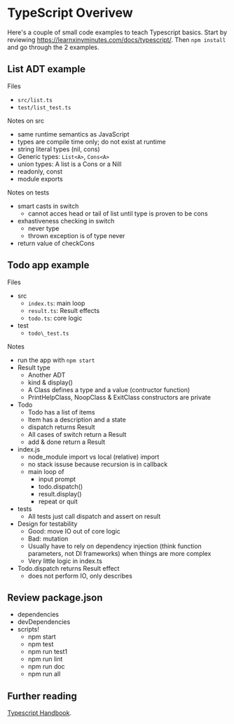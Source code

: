 TypeScript Overivew
===================

Here's a couple of small code examples to teach Typescript basics.
Start by reviewing <https://learnxinyminutes.com/docs/typescript/>.
Then `npm install` and go through the 2 examples.


List ADT example
----------------

Files

- `src/list.ts`
- `test/list_test.ts`

Notes on src

- same runtime semantics as JavaScript
- types are compile time only; do not exist at runtime
- string literal types (nil, cons)
- Generic types: `List<A>`, `Cons<A>`
- union types: A list is a Cons or a Nill
- readonly, const
- module exports

Notes on tests

- smart casts in switch
  - cannot acces head or tail of list until type is proven to be cons
- exhastiveness checking in switch
  - never type
  - thrown exception is of type never
- return value of checkCons


Todo app example
----------------

Files

- src
    - `index.ts`: main loop
    - `result.ts`: Result effects
    - `todo.ts`: core logic
- test
    - `todo\_test.ts`

Notes

- run the app with `npm start`
- Result type
    - Another ADT
    - kind & display()
    - A Class defines a type and a value (contructor function)
    - PrintHelpClass, NoopClass & ExitClass constructors are private
- Todo
  - Todo has a list of items
  - Item has a description and a state
  - dispatch returns Result
  - All cases of switch return a Result
  - add & done return a Result
- index.js
    - node\_module import vs local (relative) import
    - no stack issuse because recursion is in callback
    - main loop of
        - input prompt
        - todo.dispatch()
        - result.display()
        - repeat or quit
- tests
    - All tests just call dispatch and assert on result
- Design for testability
    - Good: move IO out of core logic
    - Bad: mutation
    - Usually have to rely on dependency injection
      (think function parameters, not DI frameworks) when things are more complex
    - Very little logic in index.ts
- Todo.dispatch returns Result effect
    - does not perform IO, only describes


Review package.json
--------------------

- dependencies
- devDependencies
- scripts!
    - npm start
    - npm test
    - npm run test1
    - npm run lint
    - npm run doc
    - npm run all


Further reading
---------------

[Typescript Handbook](https://www.typescriptlang.org/docs/handbook/basic-types.html).
